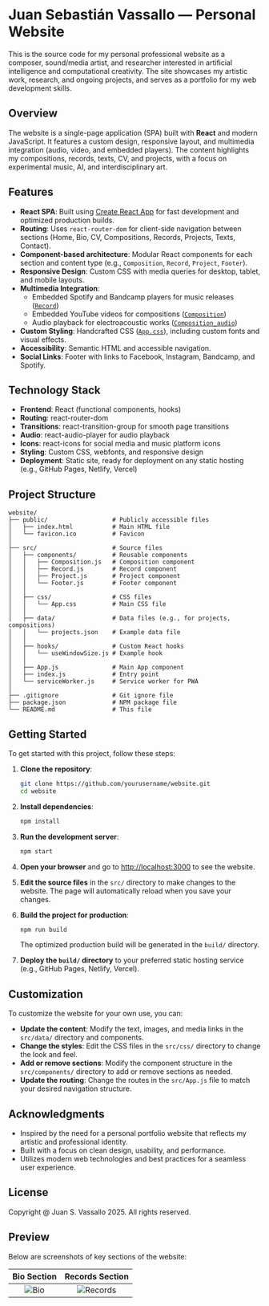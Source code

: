 # Juan Sebastián Vassallo — Personal Website

This is the source code for my personal professional website as a composer, sound/media artist, and researcher interested in artificial intelligence and computational creativity. The site showcases my artistic work, research, and ongoing projects, and serves as a portfolio for my web development skills.

## Overview

The website is a single-page application (SPA) built with **React** and modern JavaScript. It features a custom design, responsive layout, and multimedia integration (audio, video, and embedded players). The content highlights my compositions, records, texts, CV, and projects, with a focus on experimental music, AI, and interdisciplinary art.

## Features

- **React SPA**: Built using [Create React App](https://github.com/facebook/create-react-app) for fast development and optimized production builds.
- **Routing**: Uses `react-router-dom` for client-side navigation between sections (Home, Bio, CV, Compositions, Records, Projects, Texts, Contact).
- **Component-based architecture**: Modular React components for each section and content type (e.g., `Composition`, `Record`, `Project`, `Footer`).
- **Responsive Design**: Custom CSS with media queries for desktop, tablet, and mobile layouts.
- **Multimedia Integration**:
  - Embedded Spotify and Bandcamp players for music releases ([`Record`](src/components/Record.js))
  - Embedded YouTube videos for compositions ([`Composition`](src/components/Composition.js))
  - Audio playback for electroacoustic works ([`Composition_audio`](src/components/Composition_audio.js))
- **Custom Styling**: Handcrafted CSS ([`App.css`](src/css/App.css)), including custom fonts and visual effects.
- **Accessibility**: Semantic HTML and accessible navigation.
- **Social Links**: Footer with links to Facebook, Instagram, Bandcamp, and Spotify.

## Technology Stack

- **Frontend**: React (functional components, hooks)
- **Routing**: react-router-dom
- **Transitions**: react-transition-group for smooth page transitions
- **Audio**: react-audio-player for audio playback
- **Icons**: react-icons for social media and music platform icons
- **Styling**: Custom CSS, webfonts, and responsive design
- **Deployment**: Static site, ready for deployment on any static hosting (e.g., GitHub Pages, Netlify, Vercel)

## Project Structure

```
website/
├── public/                  # Publicly accessible files
│   ├── index.html           # Main HTML file
│   └── favicon.ico          # Favicon
│
├── src/                     # Source files
│   ├── components/          # Reusable components
│   │   ├── Composition.js   # Composition component
│   │   ├── Record.js        # Record component
│   │   ├── Project.js       # Project component
│   │   └── Footer.js        # Footer component
│   │
│   ├── css/                 # CSS files
│   │   └── App.css          # Main CSS file
│   │
│   ├── data/                # Data files (e.g., for projects, compositions)
│   │   └── projects.json    # Example data file
│   │
│   ├── hooks/               # Custom React hooks
│   │   └── useWindowSize.js # Example hook
│   │
│   ├── App.js               # Main App component
│   ├── index.js             # Entry point
│   └── serviceWorker.js     # Service worker for PWA
│
├── .gitignore               # Git ignore file
├── package.json             # NPM package file
└── README.md                # This file
```

## Getting Started

To get started with this project, follow these steps:

1. **Clone the repository**:

   ```bash
   git clone https://github.com/yourusername/website.git
   cd website
   ```

2. **Install dependencies**:

   ```bash
   npm install
   ```

3. **Run the development server**:

   ```bash
   npm start
   ```

4. **Open your browser** and go to [http://localhost:3000](http://localhost:3000) to see the website.

5. **Edit the source files** in the `src/` directory to make changes to the website. The page will automatically reload when you save your changes.

6. **Build the project for production**:

   ```bash
   npm run build
   ```

   The optimized production build will be generated in the `build/` directory.

7. **Deploy the `build/` directory** to your preferred static hosting service (e.g., GitHub Pages, Netlify, Vercel).

## Customization

To customize the website for your own use, you can:

- **Update the content**: Modify the text, images, and media links in the `src/data/` directory and components.
- **Change the styles**: Edit the CSS files in the `src/css/` directory to change the look and feel.
- **Add or remove sections**: Modify the component structure in the `src/components/` directory to add or remove sections as needed.
- **Update the routing**: Change the routes in the `src/App.js` file to match your desired navigation structure.

## Acknowledgments

- Inspired by the need for a personal portfolio website that reflects my artistic and professional identity.
- Built with a focus on clean design, usability, and performance.
- Utilizes modern web technologies and best practices for a seamless user experience.

## License

Copyright @ Juan S. Vassallo 2025. All rights reserved.

## Preview

Below are screenshots of key sections of the website:

|                 Bio Section                 |                   Records Section                   |
| :-----------------------------------------: | :-------------------------------------------------: |
| ![Bio](public/img/juanvassallo.com_bio.png) | ![Records](public/img/juanvassallo.com_records.png) |
